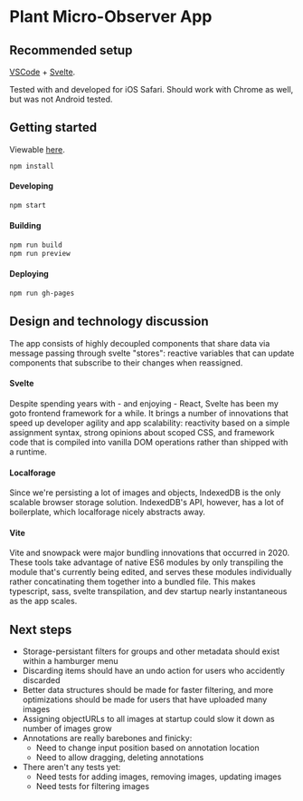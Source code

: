 # Plant Micro-Observer App

## Recommended setup

[VSCode](https://code.visualstudio.com/) + [Svelte](https://marketplace.visualstudio.com/items?itemName=svelte.svelte-vscode).

Tested with and developed for iOS Safari. Should work with Chrome as well, but was not Android tested.

## Getting started

Viewable [here](https://michealparks.github.io/plant-micro-observer/).

```
npm install
```

#### Developing
```bash
npm start
```

#### Building
```bash
npm run build
npm run preview
```

#### Deploying
```bash
npm run gh-pages
```

## Design and technology discussion
The app consists of highly decoupled components that share data via message passing through svelte "stores": reactive variables that can update components that subscribe to their changes when reassigned.

#### Svelte
Despite spending years with - and enjoying - React, Svelte has been my goto frontend framework for a while. It brings a number of innovations that speed up developer agility and app scalability: reactivity based on a simple assignment syntax, strong opinions about scoped CSS, and framework code that is compiled into vanilla DOM operations rather than shipped with a runtime.

#### Localforage
Since we're persisting a lot of images and objects, IndexedDB is the only scalable browser storage solution. IndexedDB's API, however, has a lot of boilerplate, which localforage nicely abstracts away.

#### Vite
Vite and snowpack were major bundling innovations that occurred in 2020. These tools take advantage of native ES6 modules by only transpiling the module that's currently being edited, and serves these modules individually rather concatinating them together into a bundled file. This makes typescript, sass, svelte transpilation, and dev startup nearly instantaneous as the app scales.

## Next steps
- Storage-persistant filters for groups and other metadata should exist within a hamburger menu
- Discarding items should have an undo action for users who accidently discarded
- Better data structures should be made for faster filtering, and more optimizations should be made for users that have uploaded many images
- Assigning objectURLs to all images at startup could slow it down as number of images grow
- Annotations are really barebones and finicky:
	- Need to change input position based on annotation location
	- Need to allow dragging, deleting annotations
- There aren't any tests yet:
	- Need tests for adding images, removing images, updating images
	- Need tests for filtering images